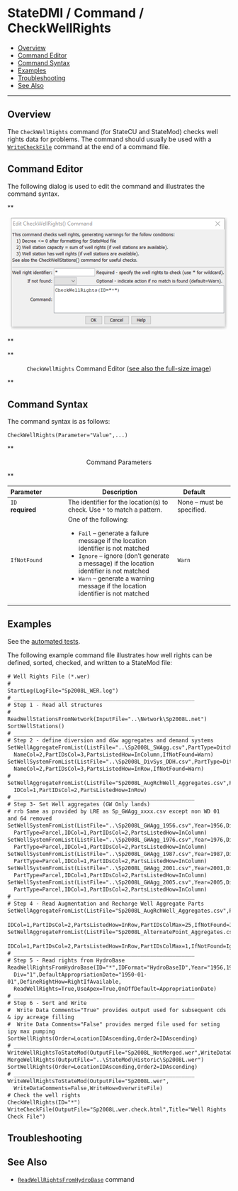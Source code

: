 # StateDMI / Command / CheckWellRights #

* [Overview](#overview)
* [Command Editor](#command-editor)
* [Command Syntax](#command-syntax)
* [Examples](#examples)
* [Troubleshooting](#troubleshooting)
* [See Also](#see-also)

-------------------------

## Overview ##

The `CheckWellRights` command (for StateCU and StateMod) checks well rights data for problems.
The command should usually be used with a
[`WriteCheckFile`](../WriteCheckFile/WriteCheckFile.md) command at the end of a command file.

## Command Editor ##

The following dialog is used to edit the command and illustrates the command syntax.

**<p style="text-align: center;">
![CheckWellRights](CheckWellRights.png)
</p>**

**<p style="text-align: center;">
`CheckWellRights` Command Editor (<a href="../CheckWellRights.png">see also the full-size image</a>)
</p>**

## Command Syntax ##

The command syntax is as follows:

```text
CheckWellRights(Parameter="Value",...)
```
**<p style="text-align: center;">
Command Parameters
</p>**

| **Parameter**&nbsp;&nbsp;&nbsp;&nbsp;&nbsp;&nbsp;&nbsp;&nbsp;&nbsp;&nbsp;&nbsp;&nbsp; | **Description** | **Default**&nbsp;&nbsp;&nbsp;&nbsp;&nbsp;&nbsp;&nbsp;&nbsp;&nbsp;&nbsp; |
| --------------|-----------------|----------------- |
| `ID` <br>**required** | The identifier for the location(s) to check.  Use `*` to match a pattern. | None – must be specified. |
| `IfNotFound` | One of the following:<ul><li>`Fail` – generate a failure message if the location identifier is not matched</li><li>`Ignore` – ignore (don’t generate a message) if the location identifier is not matched</li><li>`Warn` – generate a warning message if the location identifier is not matched</li></ul> | `Warn` |

## Examples ##

See the [automated tests](https://github.com/OpenCDSS/cdss-app-statedmi-test/tree/master/test/regression/commands/CheckWellRights).

The following example command file illustrates how well rights can be defined, sorted, checked, and written to a StateMod file:

```
# Well Rights File (*.wer)
#
StartLog(LogFile="Sp2008L_WER.log")
# _________________________________________________________
# Step 1 - Read all structures
#
ReadWellStationsFromNetwork(InputFile="..\Network\Sp2008L.net")
SortWellStations()
# _________________________________________________________
# Step 2 - define diversion and d&w aggregates and demand systems
SetWellAggregateFromList(ListFile="..\Sp2008L_SWAgg.csv",PartType=Ditch,IDCol=1,
  NameCol=2,PartIDsCol=3,PartsListedHow=InColumn,IfNotFound=Warn)
SetWellSystemFromList(ListFile="..\Sp2008L_DivSys_DDH.csv",PartType=Ditch,IDCol=1,
  NameCol=2,PartIDsCol=3,PartsListedHow=InRow,IfNotFound=Warn)
#
SetWellAggregateFromList(ListFile="Sp2008L_AugRchWell_Aggregates.csv",PartType=Well,
  IDCol=1,PartIDsCol=2,PartsListedHow=InRow)
# _________________________________________________________
# Step 3- Set Well aggregates (GW Only lands)
# rrb Same as provided by LRE as Sp_GWAgg_xxxx.csv except non WD 01 and 64 removed
SetWellSystemFromList(ListFile="..\Sp2008L_GWAgg_1956.csv",Year=1956,Div=1,
  PartType=Parcel,IDCol=1,PartIDsCol=2,PartsListedHow=InColumn)
SetWellSystemFromList(ListFile="..\Sp2008L_GWAgg_1976.csv",Year=1976,Div=1,
  PartType=Parcel,IDCol=1,PartIDsCol=2,PartsListedHow=InColumn)
SetWellSystemFromList(ListFile="..\Sp2008L_GWAgg_1987.csv",Year=1987,Div=1,
  PartType=Parcel,IDCol=1,PartIDsCol=2,PartsListedHow=InColumn)
SetWellSystemFromList(ListFile="..\Sp2008L_GWAgg_2001.csv",Year=2001,Div=1,
  PartType=Parcel,IDCol=1,PartIDsCol=2,PartsListedHow=InColumn)
SetWellSystemFromList(ListFile="..\Sp2008L_GWAgg_2005.csv",Year=2005,Div=1,
  PartType=Parcel,IDCol=1,PartIDsCol=2,PartsListedHow=InColumn)
# _________________________________________________________
# Step 4 - Read Augmentation and Recharge Well Aggregate Parts
SetWellAggregateFromList(ListFile="Sp2008L_AugRchWell_Aggregates.csv",PartType=Well,
  IDCol=1,PartIDsCol=2,PartsListedHow=InRow,PartIDsColMax=25,IfNotFound=Ignore)
SetWellAggregateFromList(ListFile="Sp2008L_AlternatePoint_Aggregates.csv",PartType=Well,
  IDCol=1,PartIDsCol=2,PartsListedHow=InRow,PartIDsColMax=1,IfNotFound=Ignore)
# _________________________________________________________
# Step 5 - Read rights from HydroBase
ReadWellRightsFromHydroBase(ID="*",IDFormat="HydroBaseID",Year="1956,1976,1987,2001,2005",
  Div="1",DefaultAppropriationDate="1950-01-01",DefineRightHow=RightIfAvailable,
  ReadWellRights=True,UseApex=True,OnOffDefault=AppropriationDate)
# _________________________________________________________
# Step 6 - Sort and Write
#  Write Data Comments="True" provides output used for subsequent cds & ipy acreage filling
#  Write Data Comments="False" provides merged file used for seting ipy max pumping
SortWellRights(Order=LocationIDAscending,Order2=IDAscending)
# _________________________________________________________
WriteWellRightsToStateMod(OutputFile="Sp2008L_NotMerged.wer",WriteDataComments=True)
MergeWellRights(OutputFile="..\StateMod\Historic\Sp2008L.wer")
SortWellRights(Order=LocationIDAscending,Order2=IDAscending)
# _________________________________________________________
WriteWellRightsToStateMod(OutputFile="Sp2008L.wer",
  WriteDataComments=False,WriteHow=OverwriteFile)
# Check the well rights
CheckWellRights(ID="*")
WriteCheckFile(OutputFile="Sp2008L.wer.check.html",Title="Well Rights Check File")
```

## Troubleshooting ##

## See Also ##

* [`ReadWellRightsFromHydroBase`](../ReadWellRightsFromHydroBase/ReadWellRightsFromHydroBase.md) command
